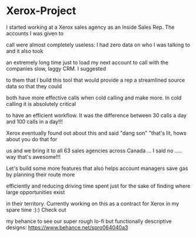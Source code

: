 # Xerox-Project

I started working at a Xerox sales agency as an Inside Sales Rep. The accounts I was given to 

call were almost completely useless: I had zero data on who I was talking to and it also took 

an extremely long time just to load my next account to call with the companies slow, laggy CRM. I suggested 

to them that I build this tool that would provide a rep a streamlined source data so that they could 

both have more effective calls when cold calling and make more. In cold calling it is absolutely critical 

to have an efficient workflow. It was the difference between 30 calls a day and 100 calls in a day!!! 

Xerox eventually found out about this and said "dang son" "that's lit, hows about you do that for 

us and we bring it to all 63 sales agencies across Canada ... I said no ..... way that's awesome!!! 

Let's build some more features that also helps account managers save gas by planning their route more 

efficiently and reducing driving time spent just for the sake of finding where large opportunities exist 

in their territory. Currently working on this as a contract for Xerox in my spare time :):) Check out 

my behance to see our super rough lo-fi but functionally descriptive designs: https://www.behance.net/spro064040a3

